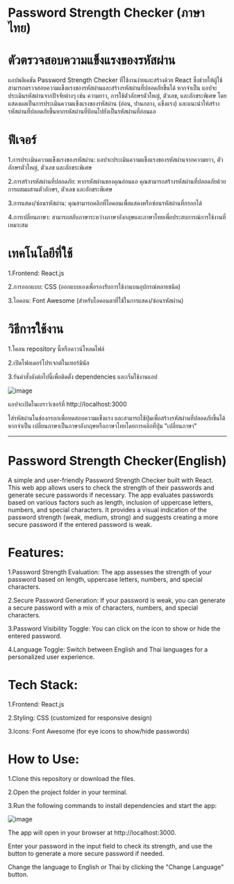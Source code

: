 # Password Strength Checker (ภาษาไทย)
# ตัวตรวจสอบความแข็งแรงของรหัสผ่าน

  แอปพลิเคชัน Password Strength Checker ที่ใช้งานง่ายและสร้างด้วย React ซึ่งช่วยให้ผู้ใช้สามารถตรวจสอบความแข็งแรงของรหัสผ่านและสร้างรหัสผ่านที่ปลอดภัยขึ้นได้ หากจำเป็น แอปจะประเมินรหัสผ่านจากปัจจัยต่างๆ เช่น ความยาว, การใช้ตัวอักษรตัวใหญ่, ตัวเลข, และอักขระพิเศษ โดยแสดงผลเป็นการประเมินความแข็งแรงของรหัสผ่าน (อ่อน, ปานกลาง, แข็งแรง) และแนะนำให้สร้างรหัสผ่านที่ปลอดภัยขึ้นหากรหัสผ่านที่ป้อนไปยังเป็นรหัสผ่านที่อ่อนแอ

# ฟีเจอร์
1.การประเมินความแข็งแรงของรหัสผ่าน: แอปจะประเมินความแข็งแรงของรหัสผ่านจากความยาว, ตัวอักษรตัวใหญ่, ตัวเลข และอักขระพิเศษ

2.การสร้างรหัสผ่านที่ปลอดภัย: หากรหัสผ่านของคุณอ่อนแอ คุณสามารถสร้างรหัสผ่านที่ปลอดภัยด้วยการผสมผสานตัวอักษร, ตัวเลข และอักขระพิเศษ

3.การแสดง/ซ่อนรหัสผ่าน: คุณสามารถคลิกที่ไอคอนเพื่อแสดงหรือซ่อนรหัสผ่านที่กรอกได้

4.การเปลี่ยนภาษา: สามารถสลับภาษาระหว่างภาษาอังกฤษและภาษาไทยเพื่อประสบการณ์การใช้งานที่เหมาะสม

# เทคโนโลยีที่ใช้
1.Frontend: React.js 

2.การออกแบบ: CSS (ออกแบบเองเพื่อรองรับการใช้งานบนอุปกรณ์หลายชนิด)

3.ไอคอน: Font Awesome (สำหรับไอคอนตาที่ใช้ในการแสดง/ซ่อนรหัสผ่าน)

# วิธีการใช้งาน 
1.โคลน repository นี้หรือดาวน์โหลดไฟล์

2.เปิดโฟลเดอร์โปรเจกต์ในเทอร์มินัล

3.รันคำสั่งดังต่อไปนี้เพื่อติดตั้ง dependencies และเริ่มใช้งานแอป

![image](https://github.com/user-attachments/assets/8904f9d2-301f-4de4-bcc0-597de632115b)

แอปจะเปิดในเบราว์เซอร์ที่ http://localhost:3000

ใส่รหัสผ่านในช่องกรอกเพื่อทดสอบความแข็งแรง และสามารถใช้ปุ่มเพื่อสร้างรหัสผ่านที่ปลอดภัยขึ้นได้หากจำเป็น
เปลี่ยนภาษาเป็นภาษาอังกฤษหรือภาษาไทยโดยการคลิกที่ปุ่ม "เปลี่ยนภาษา"


-----------------------------------------------------------------------------------------------------------------------------------------------------------------------------------------------------------------------------------------------
# Password Strength Checker(English)

  A simple and user-friendly Password Strength Checker built with React. This web app allows users to check the strength of their passwords and generate secure passwords if necessary. The app evaluates passwords based on various factors such as length, inclusion of uppercase letters, numbers, and special characters. It provides a visual indication of the password strength (weak, medium, strong) and suggests creating a more secure password if the entered password is weak.

# Features:

1.Password Strength Evaluation: The app assesses the strength of your password based on length, uppercase letters, numbers, and special characters.

2.Secure Password Generation: If your password is weak, you can generate a secure password with a mix of characters, numbers, and special characters.

3.Password Visibility Toggle: You can click on the icon to show or hide the entered password.

4.Language Toggle: Switch between English and Thai languages for a personalized user experience.

# Tech Stack:

1.Frontend: React.js

2.Styling: CSS (customized for responsive design)

3.Icons: Font Awesome (for eye icons to show/hide passwords)

# How to Use:

1.Clone this repository or download the files.

2.Open the project folder in your terminal.

3.Run the following commands to install dependencies and start the app:

![image](https://github.com/user-attachments/assets/8904f9d2-301f-4de4-bcc0-597de632115b)

The app will open in your browser at http://localhost:3000.

Enter your password in the input field to check its strength, and use the button to generate a more secure password if needed.

Change the language to English or Thai by clicking the "Change Language" button.
